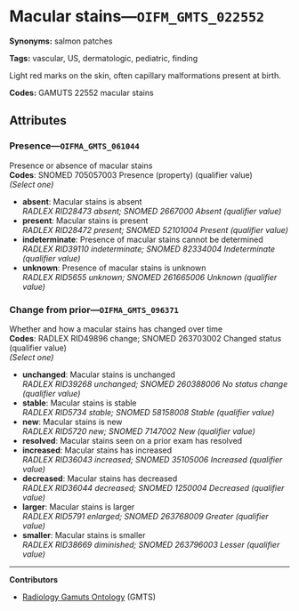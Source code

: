 # Macular stains—`OIFM_GMTS_022552`

**Synonyms:** salmon patches

**Tags:** vascular, US, dermatologic, pediatric, finding

Light red marks on the skin, often capillary malformations present at birth.

**Codes:** GAMUTS 22552 macular stains

## Attributes

### Presence—`OIFMA_GMTS_061044`

Presence or absence of macular stains  
**Codes**: SNOMED 705057003 Presence (property) (qualifier value)  
*(Select one)*

- **absent**: Macular stains is absent  
_RADLEX RID28473 absent; SNOMED 2667000 Absent (qualifier value)_
- **present**: Macular stains is present  
_RADLEX RID28472 present; SNOMED 52101004 Present (qualifier value)_
- **indeterminate**: Presence of macular stains cannot be determined  
_RADLEX RID39110 indeterminate; SNOMED 82334004 Indeterminate (qualifier value)_
- **unknown**: Presence of macular stains is unknown  
_RADLEX RID5655 unknown; SNOMED 261665006 Unknown (qualifier value)_

### Change from prior—`OIFMA_GMTS_096371`

Whether and how a macular stains has changed over time  
**Codes**: RADLEX RID49896 change; SNOMED 263703002 Changed status (qualifier value)  
*(Select one)*

- **unchanged**: Macular stains is unchanged  
_RADLEX RID39268 unchanged; SNOMED 260388006 No status change (qualifier value)_
- **stable**: Macular stains is stable  
_RADLEX RID5734 stable; SNOMED 58158008 Stable (qualifier value)_
- **new**: Macular stains is new  
_RADLEX RID5720 new; SNOMED 7147002 New (qualifier value)_
- **resolved**: Macular stains seen on a prior exam has resolved  
- **increased**: Macular stains has increased  
_RADLEX RID36043 increased; SNOMED 35105006 Increased (qualifier value)_
- **decreased**: Macular stains has decreased  
_RADLEX RID36044 decreased; SNOMED 1250004 Decreased (qualifier value)_
- **larger**: Macular stains is larger  
_RADLEX RID5791 enlarged; SNOMED 263768009 Greater (qualifier value)_
- **smaller**: Macular stains is smaller  
_RADLEX RID38669 diminished; SNOMED 263796003 Lesser (qualifier value)_

---

**Contributors**

- [Radiology Gamuts Ontology](https://gamuts.net/) (GMTS)